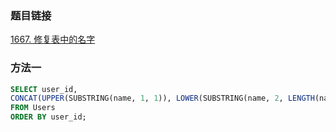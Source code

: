 ### 题目链接
[1667. 修复表中的名字](https://leetcode.cn/problems/fix-names-in-a-table)

### 方法一
```SQL
SELECT user_id,
CONCAT(UPPER(SUBSTRING(name, 1, 1)), LOWER(SUBSTRING(name, 2, LENGTH(name)))) AS name
FROM Users
ORDER BY user_id;
```